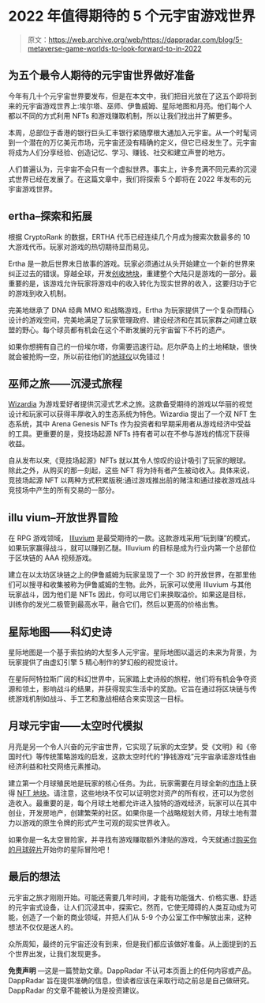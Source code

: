 # 2022 年值得期待的 5 个元宇宙游戏世界

> 原文：<https://web.archive.org/web/https://dappradar.com/blog/5-metaverse-game-worlds-to-look-forward-to-in-2022>

## 为五个最令人期待的元宇宙世界做好准备

今年有几十个元宇宙世界要发布，但是在本文中，我们把目光放在了这五个即将到来的元宇宙游戏世界上:埃尔塔、巫师、伊鲁威姆、星际地图和月亮。他们每个人都以不同的方式利用 NFTs 和游戏赚取机制，所以让我们找出并了解更多。

本周，总部位于香港的银行巨头汇丰银行紧随摩根大通加入元宇宙。从一个时髦词到一个潜在的万亿美元市场，元宇宙还没有精确的定义，但它已经发生了。元宇宙将成为人们分享经验、创造记忆、学习、赚钱、社交和建立声誉的地方。

人们普遍认为，元宇宙不会只有一个虚拟世界。事实上，许多充满不同元素的沉浸式世界已经在发展了。在这篇文章中，我们将探索 5 个即将在 2022 年发布的元宇宙游戏世界。

## ertha–探索和拓展

根据 CryptoRank 的数据，ERTHA 代币已经连续几个月成为搜索次数最多的 10 大游戏代币。玩家对游戏的热切期待显而易见。

Ertha 是一款后世界末日故事的游戏。玩家必须通过从头开始建立一个新的世界来纠正过去的错误。穿越全球，开发[创收地块](https://web.archive.org/web/20221007162035/https://ertha.io/landowner-benefits/?utm_source=dappradar.com&utm_medium=referral&utm_campaign=top_5_metaverse)，重建整个大陆只是游戏的一部分。最重要的是，该游戏允许玩家将游戏中的收入转化为现实世界的收入，这要归功于它的游戏到收入机制。

完美地继承了 DNA 经典 MMO 和战略游戏，Ertha 为玩家提供了一个复杂而精心设计的游戏空间，完美地满足了玩家管理政府、建设经济和在其玩家群之间建立联盟的野心。每个球员都有机会在这个不断发展的元宇宙留下不朽的遗产。

如果你想拥有自己的一份埃尔塔，你需要迅速行动。厄尔萨岛上的土地稀缺，很快就会被抢购一空，所以前往他们的[地球仪](https://web.archive.org/web/20221007162035/https://globe.ertha.com/?utm_source=dappradar.com&utm_medium=referral&utm_campaign=top_5_metaverse)以免错过！

## 巫师之旅——沉浸式旅程

[Wizardia](https://web.archive.org/web/20221007162035/https://dappradar.com/binance-smart-chain/games/wizardia) 为游戏爱好者提供沉浸式艺术之旅。这款备受期待的游戏以华丽的视觉设计和玩家可以获得丰厚收入的生态系统为特色。Wizardia 提出了一个双 NFT 生态系统，其中 Arena Genesis NFTs 作为投资者和早期采用者从游戏经济中受益的工具。更重要的是，竞技场起源 NFTs 持有者可以在不参与游戏的情况下获得收益。

自从发布以来,《竞技场起源》NFTs 就以其令人惊叹的设计吸引了玩家的眼球。除此之外，从购买的那一刻起，这些 NFT 将为持有者产生被动收入。具体来说，竞技场起源 NFT 以两种方式积累版税:通过游戏推出前的赌注和通过接收游戏战斗竞技场中产生的所有交易的一部分。

## illu vium–开放世界冒险

在 RPG 游戏领域， [Illuvium](https://web.archive.org/web/20221007162035/https://dappradar.com/ethereum/games/illuvium) 是最受期待的一款。这款游戏采用“玩到赚”的模式，如果玩家赢得战斗，就可以赚到乙醚。Illuvium 的目标是成为行业内第一个总部位于区块链的 AAA 视频游戏。

建立在以太坊区块链之上的伊鲁威姆为玩家呈现了一个 3D 的开放世界，在那里他们可以搜寻和收集被称为伊鲁威姆的生物。此外，玩家可以使用 Illuvium 与其他玩家战斗，因为他们是 NFTs 因此，你可以用它们来换取溢价。如果这是目标，训练你的发光二极管到最高水平，融合它们，然后以更高的价格出售。

## 星际地图——科幻史诗

星际地图是一个基于索拉纳的大型多人元宇宙。星际地图以遥远的未来为背景，为玩家提供了由虚幻引擎 5 精心制作的梦幻般的视觉设计。

在星际阿特拉斯广阔的科幻世界中，玩家踏上史诗般的旅程，他们将有机会争夺资源和领土，影响战斗的结果，并获得现实生活中的奖励。它旨在通过将区块链与传统游戏机制如战斗、手工艺和激战相结合来实现这一目标。

## 月球元宇宙——太空时代模拟

月亮是另一个令人兴奋的元宇宙世界，它实现了玩家的太空梦。受《文明》和《帝国时代》等传统策略游戏的启发，这款太空时代的“挣钱游戏”元宇宙承诺游戏性由经济利益和社交网络元素推动。

建立第一个月球殖民地是玩家的核心任务。为此，玩家需要在月球全新的[市场](https://web.archive.org/web/20221007162035/https://globe.moon.ws/?utm_source=dappradar.com&utm_medium=referral&utm_campaign=top_5_metaverse)上获得 [NFT 地块](https://web.archive.org/web/20221007162035/https://moon.ws/moon-landowners-benefits/?utm_source=dappradar.com&utm_medium=referral&utm_campaign=top_5_metaverse)。请注意，这些地块不仅可以证明您对资产的所有权，还可以为您创造收入。最重要的是，每个月球土地都允许进入独特的游戏经济，玩家可以在其中创业，开发房地产，创建繁荣的社区。如果你是一个战略规划大师，月球土地有潜力以游戏的原生令牌的形式产生可观的现实世界收入。

如果你是一名太空冒险家，并寻找有游戏赚取额外津贴的游戏，今天就通过[购买你的月球碎片](https://web.archive.org/web/20221007162035/https://globe.moon.ws/?utm_source=dappradar.com&utm_medium=referral&utm_campaign=top_5_metaverse)开始你的星际冒险吧！

## 最后的想法

元宇宙之旅才刚刚开始。可能还需要几年时间，才能有功能强大、价格实惠、舒适的元宇宙式设备，让人们沉浸其中，探索它。然而，它使无障碍的人类互动成为可能，创造了一个新的商业领域，并把人们从 5-9 个办公室工作中解放出来，这种想法不仅仅是迷人的。

众所周知，最终的元宇宙还没有到来，但是我们都应该做好准备。从上面提到的五个世界出发，让我们发现更多。

**免责声明** —这是一篇赞助文章。DappRadar 不认可本页面上的任何内容或产品。DappRadar 旨在提供准确的信息，但读者应该在采取行动之前总是自己做研究。DappRadar 的文章不能被认为是投资建议。